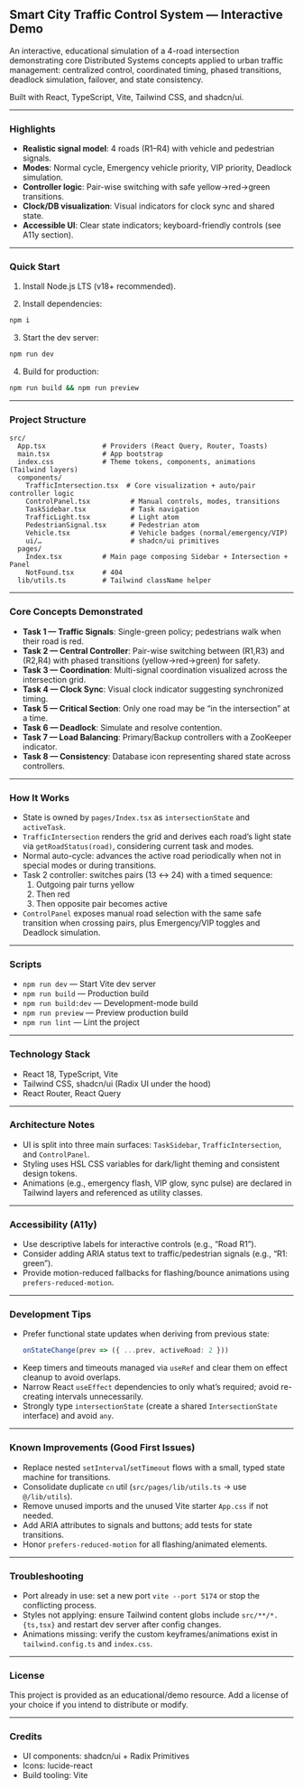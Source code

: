 ## Smart City Traffic Control System — Interactive Demo

An interactive, educational simulation of a 4-road intersection demonstrating core Distributed Systems concepts applied to urban traffic management: centralized control, coordinated timing, phased transitions, deadlock simulation, failover, and state consistency.

Built with React, TypeScript, Vite, Tailwind CSS, and shadcn/ui.

---

### Highlights
- **Realistic signal model**: 4 roads (R1–R4) with vehicle and pedestrian signals.
- **Modes**: Normal cycle, Emergency vehicle priority, VIP priority, Deadlock simulation.
- **Controller logic**: Pair-wise switching with safe yellow→red→green transitions.
- **Clock/DB visualization**: Visual indicators for clock sync and shared state.
- **Accessible UI**: Clear state indicators; keyboard-friendly controls (see A11y section).

---

### Quick Start
1) Install Node.js LTS (v18+ recommended).

2) Install dependencies:
```sh
npm i
```

3) Start the dev server:
```sh
npm run dev
```

4) Build for production:
```sh
npm run build && npm run preview
```

---

### Project Structure
```text
src/
  App.tsx              # Providers (React Query, Router, Toasts)
  main.tsx             # App bootstrap
  index.css            # Theme tokens, components, animations (Tailwind layers)
  components/
    TrafficIntersection.tsx  # Core visualization + auto/pair controller logic
    ControlPanel.tsx          # Manual controls, modes, transitions
    TaskSidebar.tsx           # Task navigation
    TrafficLight.tsx          # Light atom
    PedestrianSignal.tsx      # Pedestrian atom
    Vehicle.tsx               # Vehicle badges (normal/emergency/VIP)
    ui/…                      # shadcn/ui primitives
  pages/
    Index.tsx          # Main page composing Sidebar + Intersection + Panel
    NotFound.tsx       # 404
  lib/utils.ts         # Tailwind className helper
```

---

### Core Concepts Demonstrated
- **Task 1 — Traffic Signals**: Single-green policy; pedestrians walk when their road is red.
- **Task 2 — Central Controller**: Pair-wise switching between (R1,R3) and (R2,R4) with phased transitions (yellow→red→green) for safety.
- **Task 3 — Coordination**: Multi-signal coordination visualized across the intersection grid.
- **Task 4 — Clock Sync**: Visual clock indicator suggesting synchronized timing.
- **Task 5 — Critical Section**: Only one road may be “in the intersection” at a time.
- **Task 6 — Deadlock**: Simulate and resolve contention.
- **Task 7 — Load Balancing**: Primary/Backup controllers with a ZooKeeper indicator.
- **Task 8 — Consistency**: Database icon representing shared state across controllers.

---

### How It Works
- State is owned by `pages/Index.tsx` as `intersectionState` and `activeTask`.
- `TrafficIntersection` renders the grid and derives each road’s light state via `getRoadStatus(road)`, considering current task and modes.
- Normal auto-cycle: advances the active road periodically when not in special modes or during transitions.
- Task 2 controller: switches pairs (13 ↔ 24) with a timed sequence:
  1) Outgoing pair turns yellow
  2) Then red
  3) Then opposite pair becomes active
- `ControlPanel` exposes manual road selection with the same safe transition when crossing pairs, plus Emergency/VIP toggles and Deadlock simulation.

---

### Scripts
- `npm run dev` — Start Vite dev server
- `npm run build` — Production build
- `npm run build:dev` — Development-mode build
- `npm run preview` — Preview production build
- `npm run lint` — Lint the project

---

### Technology Stack
- React 18, TypeScript, Vite
- Tailwind CSS, shadcn/ui (Radix UI under the hood)
- React Router, React Query

---

### Architecture Notes
- UI is split into three main surfaces: `TaskSidebar`, `TrafficIntersection`, and `ControlPanel`.
- Styling uses HSL CSS variables for dark/light theming and consistent design tokens.
- Animations (e.g., emergency flash, VIP glow, sync pulse) are declared in Tailwind layers and referenced as utility classes.

---

### Accessibility (A11y)
- Use descriptive labels for interactive controls (e.g., “Road R1”).
- Consider adding ARIA status text to traffic/pedestrian signals (e.g., “R1: green”).
- Provide motion-reduced fallbacks for flashing/bounce animations using `prefers-reduced-motion`.

---

### Development Tips
- Prefer functional state updates when deriving from previous state:
  ```ts
  onStateChange(prev => ({ ...prev, activeRoad: 2 }))
  ```
- Keep timers and timeouts managed via `useRef` and clear them on effect cleanup to avoid overlaps.
- Narrow React `useEffect` dependencies to only what’s required; avoid re-creating intervals unnecessarily.
- Strongly type `intersectionState` (create a shared `IntersectionState` interface) and avoid `any`.

---

### Known Improvements (Good First Issues)
- Replace nested `setInterval`/`setTimeout` flows with a small, typed state machine for transitions.
- Consolidate duplicate `cn` util (`src/pages/lib/utils.ts` → use `@/lib/utils`).
- Remove unused imports and the unused Vite starter `App.css` if not needed.
- Add ARIA attributes to signals and buttons; add tests for state transitions.
- Honor `prefers-reduced-motion` for all flashing/animated elements.

---

### Troubleshooting
- Port already in use: set a new port `vite --port 5174` or stop the conflicting process.
- Styles not applying: ensure Tailwind content globs include `src/**/*.{ts,tsx}` and restart dev server after config changes.
- Animations missing: verify the custom keyframes/animations exist in `tailwind.config.ts` and `index.css`.

---

### License
This project is provided as an educational/demo resource. Add a license of your choice if you intend to distribute or modify.

---

### Credits
- UI components: shadcn/ui + Radix Primitives
- Icons: lucide-react
- Build tooling: Vite
